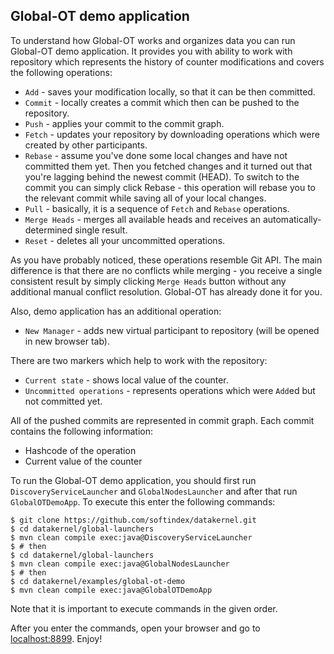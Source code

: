 ## Global-OT demo application

To understand how Global-OT works and organizes data you can run Global-OT demo application. It provides you with ability 
to work with repository which represents the history of counter modifications and covers the following operations:
* `Add` - saves your modification locally, so that it can be then committed.
* `Commit` - locally creates a commit which then can be pushed to the repository.
* `Push` - applies your commit to the commit graph.
* `Fetch` - updates your repository by downloading operations which were created by other participants.
* `Rebase` - assume you've done some local changes and have not committed them yet. Then you fetched changes and it 
turned out that you're lagging behind the newest commit (HEAD). To switch to the commit you can simply click Rebase - this
operation will rebase you to the relevant commit while saving all of your local changes.
* `Pull` - basically, it is a sequence of `Fetch` and `Rebase` operations.
* `Merge Heads` - merges all available heads and receives an automatically-determined single result.
* `Reset` - deletes all your uncommitted operations.

As you have probably noticed, these operations resemble Git API. The main difference is that there are no conflicts while 
merging - you receive a single consistent result by simply clicking `Merge Heads` button without any additional manual 
conflict resolution. Global-OT has already done it for you.

Also, demo application has an additional operation:
* `New Manager` - adds new virtual participant to repository (will be opened in new browser tab).

There are two markers which help to work with the repository:
* `Current state` - shows local value of the counter. 
* `Uncommitted operations` - represents operations which were `Add`ed but not committed yet.

All of the pushed commits are represented in commit graph. Each commit contains the following information:
* Hashcode of the operation
* Current value of the counter

To run the Global-OT demo application, you should first run `DiscoveryServiceLauncher` and `GlobalNodesLauncher` and 
after that run `GlobalOTDemoApp`. To execute this enter the following commands:
```
$ git clone https://github.com/softindex/datakernel.git
$ cd datakernel/global-launchers
$ mvn clean compile exec:java@DiscoveryServiceLauncher
$ # then
$ cd datakernel/global-launchers
$ mvn clean compile exec:java@GlobalNodesLauncher
$ # then
$ cd datakernel/examples/global-ot-demo
$ mvn clean compile exec:java@GlobalOTDemoApp
```
Note that it is important to execute commands in the given order.

After you enter the commands, open your browser and go to [localhost:8899](localhost:8899). Enjoy!